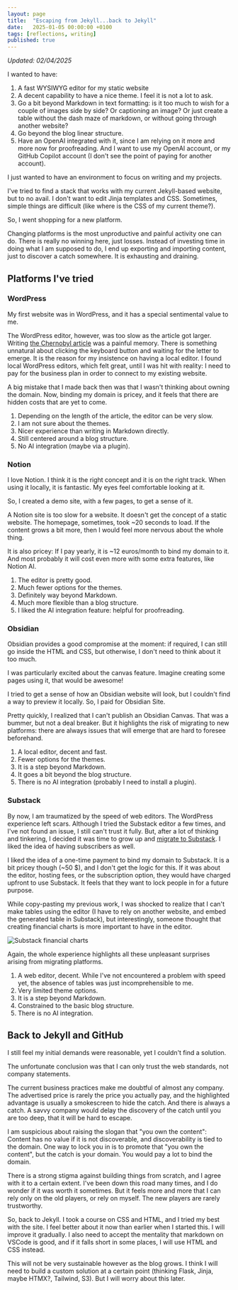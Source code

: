 ```yaml
---
layout: page
title:  "Escaping from Jekyll...back to Jekyll"
date:   2025-01-05 00:00:00 +0100
tags: [reflections, writing]
published: true
---
```

*Updated: 02/04/2025*


I wanted to have: 
1. A fast WYSIWYG editor for my static website
2. A decent capability to have a nice theme. I feel it is not a lot to ask.
3. Go a bit beyond Markdown in text formatting: is it too much to wish for a couple of images side by side? Or captioning an image? Or just create a table without the dash maze of markdown, or without going through another website?
4. Go beyond the blog linear structure.
5. Have an OpenAI integrated with it, since I am relying on it more and more now for proofreading. And I want to use my OpenAI account, or my GitHub Copilot account (I don't see the point of paying for another account).

I just wanted to have an environment to focus on writing and my projects.

I've tried to find a stack that works with my current Jekyll-based website, but to no avail. I don't want to edit Jinja templates and CSS. Sometimes, simple things are difficult (like where is the CSS of my current theme?).

So, I went shopping for a new platform. 

Changing platforms is the most unproductive and painful activity one can do. There is really no winning here, just losses. Instead of investing time in doing what I am supposed to do, I end up exporting and importing content, just to discover a catch somewhere. It is exhausting and draining.

## Platforms I've tried

### WordPress
My first website was in WordPress, and it has a special sentimental value to me.

The WordPress editor, however, was too slow as the article got larger. Writing [the Chernobyl article](https://osm3000.wordpress.com/2023/01/06/hbo-chernobyl-v2/) was a painful memory. There is something unnatural about clicking the keyboard button and waiting for the letter to emerge. It is the reason for my insistence on having a local editor. I found local WordPress editors, which felt great, until I was hit with reality: I need to pay for the business plan in order to connect to my existing website.

A big mistake that I made back then was that I wasn't thinking about owning the domain. Now, binding my domain is pricey, and it feels that there are hidden costs that are yet to come.

1. Depending on the length of the article, the editor can be very slow.
2. I am not sure about the themes.
3. Nicer experience than writing in Markdown directly.
4. Still centered around a blog structure.
5. No AI integration (maybe via a plugin).

### Notion
I love Notion. I think it is the right concept and it is on the right track. When using it locally, it is fantastic. My eyes feel comfortable looking at it.

So, I created a demo site, with a few pages, to get a sense of it. 

A Notion site is too slow for a website. It doesn't get the concept of a static website. The homepage, sometimes, took ~20 seconds to load. If the content grows a bit more, then I would feel more nervous about the whole thing.

It is also pricey: If I pay yearly, it is ~12 euros/month to bind my domain to it. And most probably it will cost even more with some extra features, like Notion AI.

1. The editor is pretty good.
2. Much fewer options for the themes.
3. Definitely way beyond Markdown.
4. Much more flexible than a blog structure.
5. I liked the AI integration feature: helpful for proofreading.

### Obsidian 
Obsidian provides a good compromise at the moment: if required, I can still go inside the HTML and CSS, but otherwise, I don't need to think about it too much.

I was particularly excited about the canvas feature. Imagine creating some pages using it, that would be awesome!

I tried to get a sense of how an Obsidian website will look, but I couldn't find a way to preview it locally. So, I paid for Obsidian Site.

Pretty quickly, I realized that I can't publish an Obsidian Canvas. That was a bummer, but not a deal breaker. But it highlights the risk of migrating to new platforms: there are always issues that will emerge that are hard to foresee beforehand.

1. A local editor, decent and fast.
2. Fewer options for the themes.
3. It is a step beyond Markdown.
4. It goes a bit beyond the blog structure.
5. There is no AI integration (probably I need to install a plugin).

### Substack
By now, I am traumatized by the speed of web editors. The WordPress experience left scars. Although I tried the Substack editor a few times, and I've not found an issue, I still can't trust it fully. But, after a lot of thinking and tinkering, I decided it was time to grow up and [migrate to Substack](https://omar3000.substack.com/). I liked the idea of having subscribers as well.

I liked the idea of a one-time payment to bind my domain to Substack. It is a bit pricey though (~50 $), and I don't get the logic for this. If it was about the editor, hosting fees, or the subscription option, they would have charged upfront to use Substack. It feels that they want to lock people in for a future purpose.

While copy-pasting my previous work, I was shocked to realize that I can't make tables using the editor (I have to rely on another website, and embed the generated table in Substack), but interestingly, someone thought that creating financial charts is more important to have in the editor.

![Substack financial charts](/assets/images/bad_choices/substack_financial_charts.png)

Again, the whole experience highlights all these unpleasant surprises arising from migrating platforms.

1. A web editor, decent. While I've not encountered a problem with speed yet, the absence of tables was just incomprehensible to me.
2. Very limited theme options.
3. It is a step beyond Markdown.
4. Constrained to the basic blog structure.
5. There is no AI integration.

## Back to Jekyll and GitHub
I still feel my initial demands were reasonable, yet I couldn't find a solution.

The unfortunate conclusion was that I can only trust the web standards, not company statements. 

The current business practices make me doubtful of almost any company. The advertised price is rarely the price you actually pay, and the highlighted advantage is usually a smokescreen to hide the catch. And there is always a catch. A savvy company would delay the discovery of the catch until you are too deep, that it will be hard to escape.

I am suspicious about raising the slogan that "you own the content": Content has no value if it is not discoverable, and discoverability is tied to the domain. One way to lock you in is to promote that "you own the content", but the catch is your domain. You would pay a lot to bind the domain.

There is a strong stigma against building things from scratch, and I agree with it to a certain extent. I've been down this road many times, and I do wonder if it was worth it sometimes. But it feels more and more that I can rely only on the old players, or rely on myself. The new players are rarely trustworthy.

So, back to Jekyll. I took a course on CSS and HTML, and I tried my best with the site. I feel better about it now than earlier when I started this. I will improve it gradually. I also need to accept the mentality that markdown on VSCode is good, and if it falls short in some places, I will use HTML and CSS instead.

This will not be very sustainable however as the blog grows. I think I will need to build a custom solution at a certain point (thinking Flask, Jinja, maybe HTMX?, Tailwind, S3). But I will worry about this later.